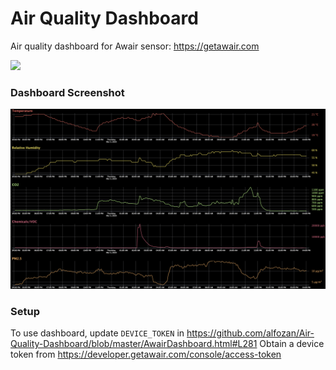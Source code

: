 # Air Quality Dashboard
Air quality dashboard for Awair sensor: https://getawair.com

![](https://cdn.shopify.com/s/files/1/1439/3986/t/6/assets/awair_360-1.jpg)

### Dashboard Screenshot
![](/dashboard-screenshot.png?raw=true "Dashboard Screenshot")

### Setup
To use dashboard, update `DEVICE_TOKEN` in https://github.com/alfozan/Air-Quality-Dashboard/blob/master/AwairDashboard.html#L281
Obtain a device token from https://developer.getawair.com/console/access-token
